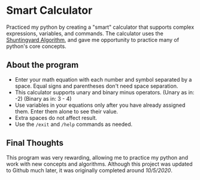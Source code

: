 # Smart Calculator

Practiced my python by creating a "smart" calculator that supports complex expressions, variables, and commands. The calculator uses the [Shuntingyard Algorithm](https://en.wikipedia.org/wiki/Shunting_yard_algorithm), and gave me opportunity to practice many of python's core concepts.

## About the program
- Enter your math equation with each number and symbol separated by a space. Equal signs and parentheses don't need space separation.
- This calculator supports unary and binary minus operators. (Unary as in: -2) (Binary as in: 3 - 4)
- Use variables in your equations only after you have already assigned them. Enter them alone to see their value.
- Extra spaces do not affect result.
- Use the `/exit` and `/help` commands as needed.

## Final Thoughts
This program was very rewarding, allowing me to practice my python and work with new concepts and algorithms. Although this project was updated to Github much later, it was originally completed around *10/5/2020*.